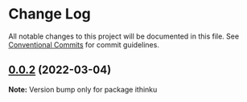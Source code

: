 # Change Log

All notable changes to this project will be documented in this file.
See [Conventional Commits](https://conventionalcommits.org) for commit guidelines.

## [0.0.2](https://github.com/Protagonistss/ithinku/compare/v0.0.1...v0.0.2) (2022-03-04)

**Note:** Version bump only for package ithinku
